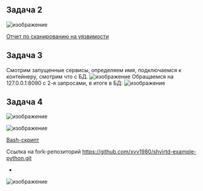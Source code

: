 ## Задача 2
![изображение](https://github.com/xvv1980/Netology-learn/assets/169840386/e79d5cac-8a07-455e-910e-47ab334fa397)

[Отчет по сканированию на уязвимости](vulnerabilities.csv)

## Задача 3
 Смотрим запущенные сервисы, определяем имя, подключаемся к контейнеру, смотрим что с БД.
![изображение](https://github.com/xvv1980/Netology-learn/assets/169840386/446c4815-c915-4e4d-8835-9df830c34cdf)
 Обращаемся на 127.0.0.1:8090 с 2-я запросами, в итоге в БД:
 ![изображение](https://github.com/xvv1980/Netology-learn/assets/169840386/332be58b-c9fa-4407-a33e-9e2255b42b80)

## Задача 4
![изображение](https://github.com/xvv1980/Netology-learn/assets/169840386/2c0da805-02fc-4891-a345-43f49d4a723f)

![изображение](https://github.com/xvv1980/Netology-learn/assets/169840386/19dc2785-ad03-4526-9145-c844e2cf6c51)

[Bash-скрипт](run.sh)

Ссылка на fork-репозиторий
https://github.com/xvv1980/shvirtd-example-python.git

*
![изображение](https://github.com/xvv1980/Netology-learn/assets/169840386/83a33dd5-c321-47ea-9f55-09bac10ae823)





